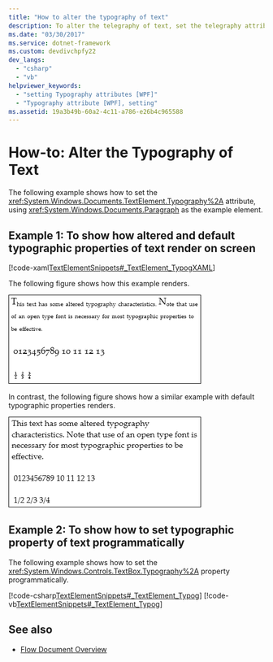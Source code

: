```yaml
---
title: "How to alter the typography of text"
description: To alter the telegraphy of text, set the telegraphy attribute. You can set the typographic property of text programmatically. You can see how altered and default telegraphy properties of text render on screen each with an example.
ms.date: "03/30/2017"
ms.service: dotnet-framework
ms.custom: devdivchpfy22
dev_langs:
  - "csharp"
  - "vb"
helpviewer_keywords:
  - "setting Typography attributes [WPF]"
  - "Typography attribute [WPF], setting"
ms.assetid: 19a3b49b-60a2-4c11-a786-e26b4c965588
---
```

# How-to: Alter the Typography of Text

The following example shows how to set the <xref:System.Windows.Documents.TextElement.Typography%2A> attribute, using <xref:System.Windows.Documents.Paragraph> as the example element.

## Example 1: To show how altered and default typographic properties of text render on screen

[!code-xaml[TextElementSnippets#_TextElement_TypogXAML](~/samples/snippets/csharp/VS_Snippets_Wpf/TextElementSnippets/CSharp/Window1.xaml#_textelement_typogxaml)]

The following figure shows how this example renders.

![Screenshot: Text element with altered typography](./media/textelement-typog.png "TextElement_Typog")

In contrast, the following figure shows how a similar example with default typographic properties renders.

![Screenshot: Text element with default typography](./media/textelement-typog-default.png "TextElement_Typog_Default")

## Example 2: To show how to set typographic property of text programmatically

The following example shows how to set the <xref:System.Windows.Controls.TextBox.Typography%2A> property programmatically.

[!code-csharp[TextElementSnippets#_TextElement_Typog](~/samples/snippets/csharp/VS_Snippets_Wpf/TextElementSnippets/CSharp/Window1.xaml.cs#_textelement_typog)]
[!code-vb[TextElementSnippets#_TextElement_Typog](~/samples/snippets/visualbasic/VS_Snippets_Wpf/TextElementSnippets/visualbasic/window1.xaml.vb#_textelement_typog)]

## See also

- [Flow Document Overview](flow-document-overview.md)
